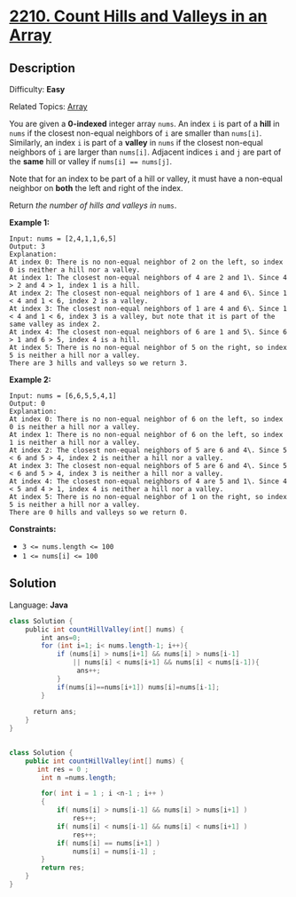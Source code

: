 # [2210\. Count Hills and Valleys in an Array](https://leetcode.com/problems/count-hills-and-valleys-in-an-array/)

## Description

Difficulty: **Easy**  

Related Topics: [Array](https://leetcode.com/tag/array/)


You are given a **0-indexed** integer array `nums`. An index `i` is part of a **hill** in `nums` if the closest non-equal neighbors of `i` are smaller than `nums[i]`. Similarly, an index `i` is part of a **valley** in `nums` if the closest non-equal neighbors of `i` are larger than `nums[i]`. Adjacent indices `i` and `j` are part of the **same** hill or valley if `nums[i] == nums[j]`.

Note that for an index to be part of a hill or valley, it must have a non-equal neighbor on **both** the left and right of the index.

Return _the number of hills and valleys in_ `nums`.

**Example 1:**

```
Input: nums = [2,4,1,1,6,5]
Output: 3
Explanation:
At index 0: There is no non-equal neighbor of 2 on the left, so index 0 is neither a hill nor a valley.
At index 1: The closest non-equal neighbors of 4 are 2 and 1\. Since 4 > 2 and 4 > 1, index 1 is a hill. 
At index 2: The closest non-equal neighbors of 1 are 4 and 6\. Since 1 < 4 and 1 < 6, index 2 is a valley.
At index 3: The closest non-equal neighbors of 1 are 4 and 6\. Since 1 < 4 and 1 < 6, index 3 is a valley, but note that it is part of the same valley as index 2.
At index 4: The closest non-equal neighbors of 6 are 1 and 5\. Since 6 > 1 and 6 > 5, index 4 is a hill.
At index 5: There is no non-equal neighbor of 5 on the right, so index 5 is neither a hill nor a valley. 
There are 3 hills and valleys so we return 3.
```

**Example 2:**

```
Input: nums = [6,6,5,5,4,1]
Output: 0
Explanation:
At index 0: There is no non-equal neighbor of 6 on the left, so index 0 is neither a hill nor a valley.
At index 1: There is no non-equal neighbor of 6 on the left, so index 1 is neither a hill nor a valley.
At index 2: The closest non-equal neighbors of 5 are 6 and 4\. Since 5 < 6 and 5 > 4, index 2 is neither a hill nor a valley.
At index 3: The closest non-equal neighbors of 5 are 6 and 4\. Since 5 < 6 and 5 > 4, index 3 is neither a hill nor a valley.
At index 4: The closest non-equal neighbors of 4 are 5 and 1\. Since 4 < 5 and 4 > 1, index 4 is neither a hill nor a valley.
At index 5: There is no non-equal neighbor of 1 on the right, so index 5 is neither a hill nor a valley.
There are 0 hills and valleys so we return 0.
```

**Constraints:**

*   `3 <= nums.length <= 100`
*   `1 <= nums[i] <= 100`


## Solution

Language: **Java**

```java
class Solution {
    public int countHillValley(int[] nums) {
        int ans=0;
        for (int i=1; i< nums.length-1; i++){
            if (nums[i] > nums[i+1] && nums[i] > nums[i-1] 
                || nums[i] < nums[i+1] && nums[i] < nums[i-1]){                
                 ans++;
            }
            if(nums[i]==nums[i+1]) nums[i]=nums[i-1];
        }
    
      return ans;
    }
}
​
```

```java
class Solution {
    public int countHillValley(int[] nums) {
       int res = 0 ;
        int n =nums.length;

        for( int i = 1 ; i <n-1 ; i++ )
        {
            if( nums[i] > nums[i-1] && nums[i] > nums[i+1] )
                res++;
            if( nums[i] < nums[i-1] && nums[i] < nums[i+1] )
                res++;
            if( nums[i] == nums[i+1] )
                nums[i] = nums[i-1] ;
        }
        return res; 
    }
}

```